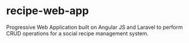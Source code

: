 # recipe-web-app
Progressive Web Application built on Angular JS and Laravel to perform CRUD operations for a social recipe management system.
